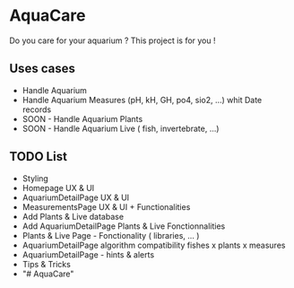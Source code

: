 # AquaCare

Do you care for your aquarium ? This project is for you !

## Uses cases

* Handle Aquarium
* Handle Aquarium Measures (pH, kH, GH, po4, sio2, ...) whit Date records
* SOON - Handle Aquarium Plants
* SOON - Handle Aquarium Live ( fish, invertebrate, ...)

## TODO List

* Styling 
* Homepage UX & UI
* AquariumDetailPage UX & UI 
* MeasurementsPage UX & UI + Functionalities
* Add Plants & Live database
* Add AquariumDetailPage Plants & Live Fonctionnalities 
* Plants & Live Page - Fonctionality ( libraries, ... )
* AquariumDetailPage algorithm compatibility fishes x plants x measures
* AquariumDetailPage - hints & alerts
* Tips & Tricks
* "# AquaCare" 
